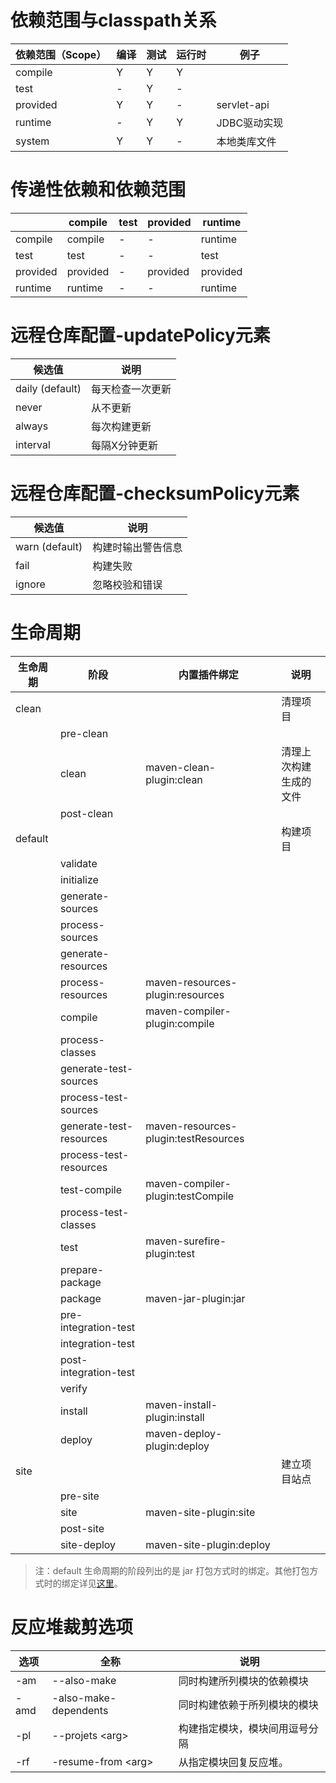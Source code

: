 # 依赖范围与classpath关系

| 依赖范围（Scope） | 编译 | 测试 | 运行时 | 例子         |
| ----------------- | ---- | ---- | ------ | ------------ |
| compile           | Y    | Y    | Y      |              |
| test              | -    | Y    | -      |              |
| provided          | Y    | Y    | -      | servlet-api  |
| runtime           | -    | Y    | Y      | JDBC驱动实现 |
| system            | Y    | Y    | -      | 本地类库文件 |

# 传递性依赖和依赖范围

|          | compile  | test | provided | runtime  |
| -------- | -------- | ---- | -------- | -------- |
| compile  | compile  | -    | -        | runtime  |
| test     | test     | -    | -        | test     |
| provided | provided | -    | provided | provided |
| runtime  | runtime  | -    | -        | runtime  |

# 远程仓库配置-updatePolicy元素

| 候选值          | 说明             |
| --------------- | ---------------- |
| daily (default) | 每天检查一次更新 |
| never           | 从不更新         |
| always          | 每次构建更新     |
| interval        | 每隔X分钟更新    |

# 远程仓库配置-checksumPolicy元素

| 候选值         | 说明               |
| -------------- | ------------------ |
| warn (default) | 构建时输出警告信息 |
| fail           | 构建失败           |
| ignore         | 忽略校验和错误     |

# 生命周期

| 生命周期 | 阶段                    | 内置插件绑定                         | 说明                   |
| -------- | ----------------------- | ------------------------------------ | ---------------------- |
| clean    |                         |                                      | 清理项目               |
|          | pre-clean               |                                      |                        |
|          | clean                   | maven-clean-plugin:clean             | 清理上次构建生成的文件 |
|          | post-clean              |                                      |                        |
| default  |                         |                                      | 构建项目               |
|          | validate                |                                      |                        |
|          | initialize              |                                      |                        |
|          | generate-sources        |                                      |                        |
|          | process-sources         |                                      |                        |
|          | generate-resources      |                                      |                        |
|          | process-resources       | maven-resources-plugin:resources     |                        |
|          | compile                 | maven-compiler-plugin:compile        |                        |
|          | process-classes         |                                      |                        |
|          | generate-test-sources   |                                      |                        |
|          | process-test-sources    |                                      |                        |
|          | generate-test-resources | maven-resources-plugin:testResources |                        |
|          | process-test-resources  |                                      |                        |
|          | test-compile            | maven-compiler-plugin:testCompile    |                        |
|          | process-test-classes    |                                      |                        |
|          | test                    | maven-surefire-plugin:test           |                        |
|          | prepare-package         |                                      |                        |
|          | package                 | maven-jar-plugin:jar                 |                        |
|          | pre-integration-test    |                                      |                        |
|          | integration-test        |                                      |                        |
|          | post-integration-test   |                                      |                        |
|          | verify                  |                                      |                        |
|          | install                 | maven-install-plugin:install         |                        |
|          | deploy                  | maven-deploy-plugin:deploy           |                        |
| site     |                         |                                      | 建立项目站点           |
|          | pre-site                |                                      |                        |
|          | site                    | maven-site-plugin:site               |                        |
|          | post-site               |                                      |                        |
|          | site-deploy             | maven-site-plugin:deploy             |                        |

> 注：default 生命周期的阶段列出的是 jar 打包方式时的绑定。其他打包方式时的绑定详见[这里](http://maven.apache.org/guides/introduction/introduction-to-the-lifecycle.html#Built-in_Lifecycle_Bindings)。

# 反应堆裁剪选项

| 选项 | 全称                  | 说明                           |
| ---- | --------------------- | ------------------------------ |
| -am  | --also-make           | 同时构建所列模块的依赖模块     |
| -amd | -also-make-dependents | 同时构建依赖于所列模块的模块   |
| -pl  | --projets \<arg\>     | 构建指定模块，模块间用逗号分隔 |
| -rf  | -resume-from \<arg\>  | 从指定模块回复反应堆。         |

